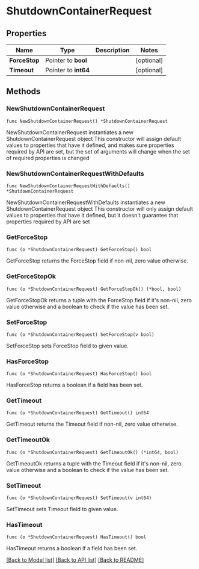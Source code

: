 # ShutdownContainerRequest

## Properties

Name | Type | Description | Notes
------------ | ------------- | ------------- | -------------
**ForceStop** | Pointer to **bool** |  | [optional] 
**Timeout** | Pointer to **int64** |  | [optional] 

## Methods

### NewShutdownContainerRequest

`func NewShutdownContainerRequest() *ShutdownContainerRequest`

NewShutdownContainerRequest instantiates a new ShutdownContainerRequest object
This constructor will assign default values to properties that have it defined,
and makes sure properties required by API are set, but the set of arguments
will change when the set of required properties is changed

### NewShutdownContainerRequestWithDefaults

`func NewShutdownContainerRequestWithDefaults() *ShutdownContainerRequest`

NewShutdownContainerRequestWithDefaults instantiates a new ShutdownContainerRequest object
This constructor will only assign default values to properties that have it defined,
but it doesn't guarantee that properties required by API are set

### GetForceStop

`func (o *ShutdownContainerRequest) GetForceStop() bool`

GetForceStop returns the ForceStop field if non-nil, zero value otherwise.

### GetForceStopOk

`func (o *ShutdownContainerRequest) GetForceStopOk() (*bool, bool)`

GetForceStopOk returns a tuple with the ForceStop field if it's non-nil, zero value otherwise
and a boolean to check if the value has been set.

### SetForceStop

`func (o *ShutdownContainerRequest) SetForceStop(v bool)`

SetForceStop sets ForceStop field to given value.

### HasForceStop

`func (o *ShutdownContainerRequest) HasForceStop() bool`

HasForceStop returns a boolean if a field has been set.

### GetTimeout

`func (o *ShutdownContainerRequest) GetTimeout() int64`

GetTimeout returns the Timeout field if non-nil, zero value otherwise.

### GetTimeoutOk

`func (o *ShutdownContainerRequest) GetTimeoutOk() (*int64, bool)`

GetTimeoutOk returns a tuple with the Timeout field if it's non-nil, zero value otherwise
and a boolean to check if the value has been set.

### SetTimeout

`func (o *ShutdownContainerRequest) SetTimeout(v int64)`

SetTimeout sets Timeout field to given value.

### HasTimeout

`func (o *ShutdownContainerRequest) HasTimeout() bool`

HasTimeout returns a boolean if a field has been set.


[[Back to Model list]](../README.md#documentation-for-models) [[Back to API list]](../README.md#documentation-for-api-endpoints) [[Back to README]](../README.md)


